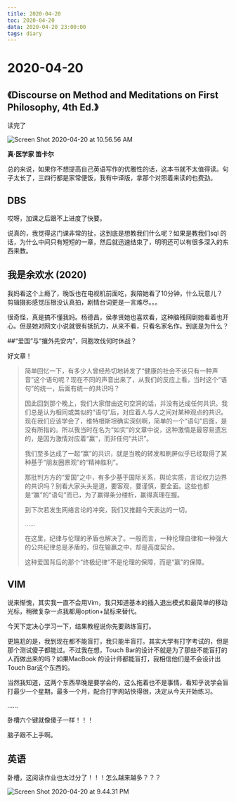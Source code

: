 ```yaml
---
title: 2020-04-20
toc: 2020-04-20
data: 2020-04-20 23:00:00
tags: diary
---
```



# 2020-04-20

## 《Discourse on Method and Meditations on First Philosophy, 4th Ed.》

读完了

 ![Screen Shot 2020-04-20 at 10.56.56 AM](https://tva1.sinaimg.cn/large/007S8ZIlly1ge01sr0wt5j31gs0tsnd6.jpg)

**真·医学家 笛卡尔**

总的来说，如果你不想提高自己英语写作的优雅性的话，这本书就不太值得读。句子太长了，三四行都是家常便饭，我有中译版，拿那个对照着来读的也费劲。

## DBS

哎呀，加课之后跟不上进度了快要。

说真的，我觉得这门课非常的扯，这到底是想教我们什么呢？如果是教我们sql 的话，为什么中间只有短短的一章，然后就迅速结束了，明明还可以有很多深入的东西来教。

## 我是余欢水 (2020)

我妈看这个上瘾了，晚饭也在电视机前面吃，我陪她看了10分钟，什么玩意儿？剪辑摄影感觉压根没认真拍，剧情台词更是一言难尽。。。

很奇怪，真是搞不懂我妈。杨德昌，侯孝贤她也喜欢看，这种脑残网剧她看着也开心。但是她对网文小说就很有抵抗力，从来不看，只看名家名作。到底是为什么？

##“爱国”与“攘外先安内”，同胞攻伐何时休战？

好文章！

> 简单回忆一下，有多少人曾经热切地转发了“健康的社会不该只有一种声音”这个语句呢？现在不同的声音出来了，从我们的反应上看，当时这个“语句”的统一，后面有统一的共识吗？
>
> 因此回到那个晚上，我们大家借由这句空洞的话，并没有达成任何共识。我们总是认为相同或类似的“语句”后，对应着人与人之间对某种观点的共识。现在我们应该学会了，维特根斯坦确实深刻啊，简单的一个“语句”后面，是没有所指的。所以我当时在名为“如实”的文章中说，这种激情是最容易遗忘的，是因为激情对应着“赢”，而非任何“共识”。
>
> 我们至多达成了一起“赢”的共识，就是当晚的转发和刷屏似乎已经取得了某种基于“朋友圈景观”的“精神胜利”。
>
> 那批判方方的“爱国”之中，有多少基于国际关系，舆论实质，言论权力边界的共识吗？别看大家头头是道，要客观，要谨慎，要全面。这些也都是“赢”的“语句”而已，为了赢得条分缕析，赢得真理在握。
>
> 到下次若发生网络言论的冲突，我们又推翻今天表达的一切。
>
> ……
>
> 在这里，纪律与伦理的矛盾也解决了。一般而言，一种伦理自律和一种强大的公共纪律总是矛盾的，但在输赢之中，却是高度契合。
>
> 这种爱国背后的那个“终极纪律”不是伦理的保障，而是“赢”的保障。

## VIM

说来惭愧，其实我一直不会用Vim，我只知道基本的插入退出模式和最简单的移动光标，稍微复杂一点我都用option+鼠标来替代。

今天下定决心学习一下，结果教程说你先要熟练盲打。

更尴尬的是，我到现在都不能盲打，我只能半盲打。其实大学有打字考试的，但是那个测试傻子都能过。不过我在想，Touch Bar的设计不就是为了那些不能盲打的人而做出来的吗？如果MacBook 的设计师都能盲打，我相信他们是不会设计出Touch Bar这个东西的。

当然我知道，这两个东西早晚是要学会的，这么拖着也不是事情，看知乎说学会盲打最少一个星期，最多一个月，配合打字网站快得很，决定从今天开始练习。

……

卧槽六个键就像傻子一样！！！

脑子跟不上手啊。

## 英语

卧槽，这阅读作业也太过分了！！！怎么越来越多？？？

![Screen Shot 2020-04-20 at 9.44.31 PM](https://tva1.sinaimg.cn/large/007S8ZIlly1ge0khbok7jj31c00u0b2b.jpg)





